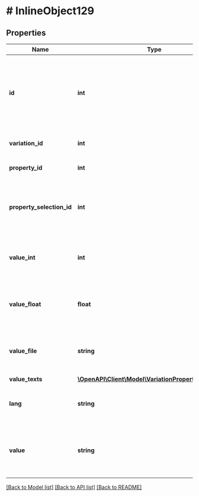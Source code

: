 # # InlineObject129

## Properties

Name | Type | Description | Notes
------------ | ------------- | ------------- | -------------
**id** | **int** | The unique ID of the link between the variation and the property value optional | [optional] 
**variation_id** | **int** | The unique ID of the variation | 
**property_id** | **int** | The unique ID of the property | 
**property_selection_id** | **int** | The unique ID of the property selection of the variation optional | [optional] 
**value_int** | **int** | The int value of the property value of the variation optional | [optional] 
**value_float** | **float** | The float value of the property value of the variation optional | [optional] 
**value_file** | **string** | The file value of the property value of the variation optional | [optional] 
**value_texts** | [**\OpenAPI\Client\Model\VariationPropertyValueText[]**](VariationPropertyValueText.md) |  | [optional] 
**lang** | **string** | The language of the property value text | 
**value** | **string** | The text saved for the property of the type Text optional | [optional] 

[[Back to Model list]](../../README.md#documentation-for-models) [[Back to API list]](../../README.md#documentation-for-api-endpoints) [[Back to README]](../../README.md)



